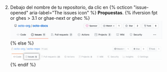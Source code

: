 2. Debajo del nombre de tu repositorio, da clic en
{% octicon "issue-opened" aria-label="The issues icon" %} **Propuestas**.
   {% ifversion fpt or ghes > 3.1 or ghae-next or ghec %}
   ![Pestaña de informe de problemas](/assets/images/help/repository/repo-tabs-issues.png){% else %}
![Issues tab](/assets/images/enterprise/3.1/help/repository/repo-tabs-issues.png){% endif %}
